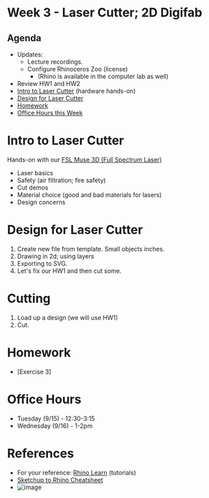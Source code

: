 # Week 3 - Laser Cutter; 2D Digifab
## Agenda
- Updates: 
  - Lecture recordings.
  - Configure Rhinoceros Zoo (license)
    - (Rhino is available in the computer lab as well)
- Review HW1 and HW2
- [Intro to Laser Cutter](#intro-to-laser-cutter) (hardware hands-on)
- [Design for Laser Cutter](#design-for-laser-cutter)
- [Homework](#homework)
- [Office Hours this Week](#office-hours)

# Intro to Laser Cutter

Hands-on with our [FSL Muse 3D (Full Spectrum Laser)](https://fslaser.com/fsl-muse-3d-autofocus-desktop-co2-laser-cutter-bundle/)
- Laser basics
- Safety (air filtration; fire safety)
- Cut demos
- Material choice (good and bad materials for lasers)
- Design concerns

# Design for Laser Cutter
1. Create new file from template. Small objects inches.
2. Drawing in 2d; using layers
3. Exporting to SVG.
4. Let's fix our HW1 and then cut some.

# Cutting
1. Load up a design (we will use HW1)
2. Cut.

# Homework
- [Exercise 3]

# Office Hours
- Tuesday (9/15) - 12:30-3:15
- Wednesday (9/16) - 1-2pm

# References
- For your reference: [Rhino Learn](https://www.rhino3d.com/learn/?keyword=kind:%20rhino_win) (tutorials)
- [Sketchup to Rhino Cheatsheet](https://static1.squarespace.com/static/585ca81337c5816afcb8d981/t/5c7478b715fcc0b3c46366d7/1551136953876/Sketchup-Rhino+Cheat+Sheet.pdf)
- ![image](https://user-images.githubusercontent.com/1598545/131845474-7ce17921-1ce1-4601-b6ef-96ec6d62a6cc.png)
